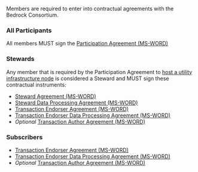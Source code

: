 Members are required to enter into contractual agreements with the Bedrock Consortium.

### All Participants
All members MUST sign the [Participation Agreement (MS-WORD)](./contracts/bbu_participation_agreement.docx)

### Stewards
Any member that is required by the Participation Agreement to
[host a utility infrastructure node](https://bedrock-consortium.github.io/bbu-gf/gf_info/membership/#membership-types) is considered a Steward and MUST sign these contractual instruments:

* [Steward Agreement (MS-WORD)](./contracts/steward_agreement.docx)
* [Steward Data Processing Agreement (MS-WORD)](./contracts/steward_dpa.docx)
* [Transaction Endorser Agreement (MS-WORD)](./contracts/trx_endorser_agreement.docx)
* [Transaction Endorser Data Processing Agreement (MS-WORD)](./contracts/trx_endorser_dpa.docx)
* *Optional* [Transaction Author Agreement (MS-WORD)](./contracts/trx_author_agreement.docx)

### Subscribers
* [Transaction Endorser Agreement (MS-WORD)](./contracts/trx_endorser_agreement.docx)
* [Transaction Endorser Data Processing Agreement (MS-WORD)](./contracts/trx_endorser_dpa.docx)
* *Optional* [Transaction Author Agreement (MS-WORD)](./contracts/trx_author_agreement.docx)
